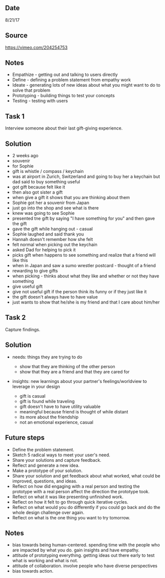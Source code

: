## Date
8/21/17

## Source
https://vimeo.com/204254753

## Notes
* Empathize - getting out and talking to users directly
* Define - defining a problem statement from empathy work
* Ideate - generating lots of new ideas about what you might want to do to solve that problem
* Prototyping - building things to test your concepts
* Testing - testing with users

## Task 1
Interview someone about their last gift-giving experience.

## Solution
* 2 weeks ago
* souvenir
* for Sophie
* gift is whistle / compass / keychain 
* was at airport in Zurich, Switzerland and going to buy her a keychain but dad said to buy something useful
* got gift because felt like it
* then also got sister a gift
* when give a gift it shows that you are thinking about them
* Sophie got her a souvenir from Japan
* just go into the shop and see what is there
* knew was going to see Sophie
* presented tne gift by saying "I have something for you" and then gave the gift
* gave the gift while hanging out - casual
* Sophie laughed and said thank you
* Hannah doesn't remember how she felt
* felt normal when picking out the keychain
* asked Dad for helping to pick it
* picks gift when happens to see something and realize that a friend will like this
* when in Japan and saw a sumo wrestler postcard - thought of a friend
* rewarding to give gifts
* when picking - thinks about what they like and whether or not they have something
* give useful gift
* give not useful gift if the person think its funny or if they just like it
* the gift doesn't always have to have value
* just wants to show that he/she is my friend and that I care about him/her

## Task 2
Capture findings.

## Solution
* needs: things they are trying to do
    * show that they are thinking of the other person
    * show that they are a friend and that they are cared for

* insights: new learnings about your partner's feelings/worldview to leverage in your design
    * gift is casual
    * gift is found while traveling
    * gift doesn't have to have utility valuable
    * meaningful because friend is thought of while distant
    * its more about the friendship
    * not an emotional experience, casual

## Future steps
* Define the problem statement.
* Sketch 5 radical ways to meet your user's need.
* Share your solutions and capture feedback.
* Reflect and generate a new idea.
* Make a prototype of your solution.
* Share your solution and get feedback about what worked, what could be improved, questions, and ideas.
* Reflect on how did engaging with a real person and testing the prototype with a real person affect the direction the prototype took.
* Reflect on what it was like presenting unfinished work.
* Reflect on how it felt to go through quick iterative cycles.
* Reflect on what would you do differently if you could go back and do the whole design challenge over again.
* Reflect on what is the one thing you want to try tomorrow.

## Notes
* bias towards being human-centered. spending time with the people who are impacted by what you do. gain insights and have empathy.
* attitude of prototyping everything. getting ideas out there early to test what is working and what is not.
* attitude of collaboration. involve people who have diverse perspectives
* bias towards action.